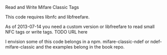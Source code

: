 Read and Write Mifare Classic Tags

This code requires libnfc and libfreefare.

As of 2013-07-14 you need a custom version or libfreefare to read small NFC tags or write tags.
TODO URL here

I envision some of this code belongs in a npm. mifare-classic-ndef or ndef-mifare-classic and the examples belong in the book repo.